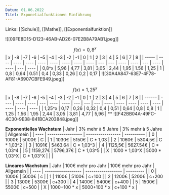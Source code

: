 ```yaml
---
Datum: 01.06.2022
Titel: Exponetialfunktionen Einführung
---
```

Links: [[Schule]], [[Mathe]], [[Exponentialfunktion]]

![[09FE8D15-D123-46AB-AD26-07E2B8A79AB1.jpeg]]

$$f(x)=0,8^x$$
| x     | -8   | -7   | -6   | –5   | -4   | -3   | -2   | -1   | 0   | 1   | 2    | 3    | 4   | 5    | 6    | 7   | 8    |
| ----- | ---- | ---- | ---- | ---- | ---- | ---- | ---- | ---- | --- | --- | ---- | ---- | --- | ---- | ---- | --- | ---- |
| 0,8^x | 5,96 | 4,77 | 3,81 | 3,05 | 2,44 | 1,95 | 1.56 | 1,25 | 1   | 0,8 | 0,64 | 0.51 | 0,4 | 0,33 | 0,26 | 0,2 | 0,17 |
![[30A4A847-63E7-4F78-AF81-A6907CBFE949.jpeg]]

$$f(x)=1,25^x$$
| x      | -8   | -7   | -6   | -5  | -4   | -3   | -2  | -1  | 0   | 1    | 2    | 3    | 4    | 5    | 6    | 7    | 8    |
| ------ | ---- | ---- | ---- | --- | ---- | ---- | --- | --- | --- | ---- | ---- | ---- | ---- | ---- | ---- | ---- | ---- |
| 1,25^x | 0,17 | 0,26 | 0,32 | 0,4 | 0,51 | 0,64 | 0,8 | 0,8 | 1   | 1,25 | 1,56 | 1,95 | 2,44 | 3,05 | 3,81 | 4,77 | 5,96 | **
![[F42BB04A-49FC-4C30-9E38-841BCA203848.jpeg]]

**Exponentielles Wachstum**
| Jahr | 3% mehr à 5 Jahre | 3% mehr à 5 Jahre | Allgemein  |
| ---- | ----------------- | ----------------- | ---------- |
| 0    | 1000€             | 5000€             | C          |
| 1    | 1030€             | 5150€             | C * 1,03   |
| 2    | 1060€             | 5304.5€           | C * 1,03^2 |
| 3    | 1091€             | 5463.64           | C * 1,03^3 |
| 4    | 1125,5€           | 5627.54€          | C * 1,03^4 |
| 5    | 1159,27€          | 5796,37€          | C * 1,03^5 |
| X    | 1000 * 1,03^X     | 5000 * 1,03^X     | C * 1,03^X |                                     |            |

 **Lineares Wachstum**
| Jahr | 100€ mehr pro Jahr | 100€ mehr pro Jahr | Allgemein |
| ---- | ------------------ | ------------------ | --------- |
| 0    | 1000€              | 5000€              | c         |
| 1    | 1100€              | 5100€              | c+100     |
| 2    | 1200€              | 5200€              | c+200     |
| 3    | 1300€              | 5300€              | c+300     |
| 4    | 1400€              | 5400€              | c+400     |
| 5    | 1500€              | 5500€              | c+500     |
| X    | 1000+100 * x       | 5000+100 * x       | c+100 * x | 

